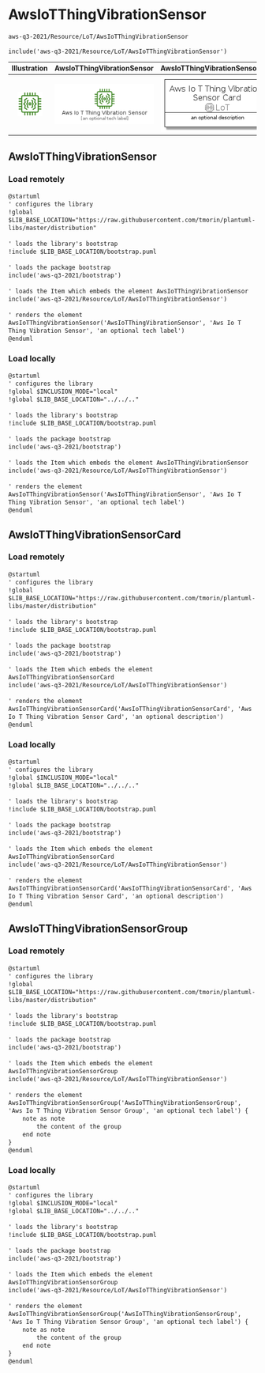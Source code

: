# AwsIoTThingVibrationSensor


```text
aws-q3-2021/Resource/LoT/AwsIoTThingVibrationSensor
```

```text
include('aws-q3-2021/Resource/LoT/AwsIoTThingVibrationSensor')
```



| Illustration | AwsIoTThingVibrationSensor | AwsIoTThingVibrationSensorCard | AwsIoTThingVibrationSensorGroup |
| :---: | :---: | :---: | :---: |
| ![illustration for Illustration](../../../aws-q3-2021/Resource/LoT/AwsIoTThingVibrationSensor.png) | ![illustration for AwsIoTThingVibrationSensor](../../../aws-q3-2021/Resource/LoT/AwsIoTThingVibrationSensor.Local.png) | ![illustration for AwsIoTThingVibrationSensorCard](../../../aws-q3-2021/Resource/LoT/AwsIoTThingVibrationSensorCard.Local.png) | ![illustration for AwsIoTThingVibrationSensorGroup](../../../aws-q3-2021/Resource/LoT/AwsIoTThingVibrationSensorGroup.Local.png) |




## AwsIoTThingVibrationSensor

### Load remotely
```plantuml
@startuml
' configures the library
!global $LIB_BASE_LOCATION="https://raw.githubusercontent.com/tmorin/plantuml-libs/master/distribution"

' loads the library's bootstrap
!include $LIB_BASE_LOCATION/bootstrap.puml

' loads the package bootstrap
include('aws-q3-2021/bootstrap')

' loads the Item which embeds the element AwsIoTThingVibrationSensor
include('aws-q3-2021/Resource/LoT/AwsIoTThingVibrationSensor')

' renders the element
AwsIoTThingVibrationSensor('AwsIoTThingVibrationSensor', 'Aws Io T Thing Vibration Sensor', 'an optional tech label')
@enduml
```

### Load locally
```plantuml
@startuml
' configures the library
!global $INCLUSION_MODE="local"
!global $LIB_BASE_LOCATION="../../.."

' loads the library's bootstrap
!include $LIB_BASE_LOCATION/bootstrap.puml

' loads the package bootstrap
include('aws-q3-2021/bootstrap')

' loads the Item which embeds the element AwsIoTThingVibrationSensor
include('aws-q3-2021/Resource/LoT/AwsIoTThingVibrationSensor')

' renders the element
AwsIoTThingVibrationSensor('AwsIoTThingVibrationSensor', 'Aws Io T Thing Vibration Sensor', 'an optional tech label')
@enduml
```

## AwsIoTThingVibrationSensorCard

### Load remotely
```plantuml
@startuml
' configures the library
!global $LIB_BASE_LOCATION="https://raw.githubusercontent.com/tmorin/plantuml-libs/master/distribution"

' loads the library's bootstrap
!include $LIB_BASE_LOCATION/bootstrap.puml

' loads the package bootstrap
include('aws-q3-2021/bootstrap')

' loads the Item which embeds the element AwsIoTThingVibrationSensorCard
include('aws-q3-2021/Resource/LoT/AwsIoTThingVibrationSensor')

' renders the element
AwsIoTThingVibrationSensorCard('AwsIoTThingVibrationSensorCard', 'Aws Io T Thing Vibration Sensor Card', 'an optional description')
@enduml
```

### Load locally
```plantuml
@startuml
' configures the library
!global $INCLUSION_MODE="local"
!global $LIB_BASE_LOCATION="../../.."

' loads the library's bootstrap
!include $LIB_BASE_LOCATION/bootstrap.puml

' loads the package bootstrap
include('aws-q3-2021/bootstrap')

' loads the Item which embeds the element AwsIoTThingVibrationSensorCard
include('aws-q3-2021/Resource/LoT/AwsIoTThingVibrationSensor')

' renders the element
AwsIoTThingVibrationSensorCard('AwsIoTThingVibrationSensorCard', 'Aws Io T Thing Vibration Sensor Card', 'an optional description')
@enduml
```

## AwsIoTThingVibrationSensorGroup

### Load remotely
```plantuml
@startuml
' configures the library
!global $LIB_BASE_LOCATION="https://raw.githubusercontent.com/tmorin/plantuml-libs/master/distribution"

' loads the library's bootstrap
!include $LIB_BASE_LOCATION/bootstrap.puml

' loads the package bootstrap
include('aws-q3-2021/bootstrap')

' loads the Item which embeds the element AwsIoTThingVibrationSensorGroup
include('aws-q3-2021/Resource/LoT/AwsIoTThingVibrationSensor')

' renders the element
AwsIoTThingVibrationSensorGroup('AwsIoTThingVibrationSensorGroup', 'Aws Io T Thing Vibration Sensor Group', 'an optional tech label') {
    note as note
        the content of the group
    end note
}
@enduml
```

### Load locally
```plantuml
@startuml
' configures the library
!global $INCLUSION_MODE="local"
!global $LIB_BASE_LOCATION="../../.."

' loads the library's bootstrap
!include $LIB_BASE_LOCATION/bootstrap.puml

' loads the package bootstrap
include('aws-q3-2021/bootstrap')

' loads the Item which embeds the element AwsIoTThingVibrationSensorGroup
include('aws-q3-2021/Resource/LoT/AwsIoTThingVibrationSensor')

' renders the element
AwsIoTThingVibrationSensorGroup('AwsIoTThingVibrationSensorGroup', 'Aws Io T Thing Vibration Sensor Group', 'an optional tech label') {
    note as note
        the content of the group
    end note
}
@enduml
```


